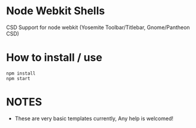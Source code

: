 # Node Webkit Shells

CSD Support for node webkit
(Yosemite Toolbar/Titlebar, Gnome/Pantheon CSD)


# How to install / use
```
npm install
npm start
```
# NOTES
* These are very basic templates currently, Any help is welcomed!
